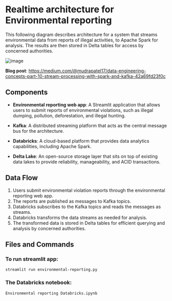# Realtime architecture for Environmental reporting

This following diagram describes architecture for a system that streams environmental data from reports of illegal activities, to Apache Spark for analysis. The results are then stored in Delta tables for access by concerned authorities.

![image](https://github.com/mudrap17/realtime-environmental-reporting/assets/76879120/0b00b45c-3636-4ccf-9960-11077d5f578b)


**Blog post**: https://medium.com/@mudrapatel17/data-engineering-concepts-part-10-stream-processing-with-spark-and-kafka-42a69fd23f0c

## Components

- **Environmental reporting web app**: A Streamlit application that allows users to submit reports of environmental violations, such as illegal dumping, pollution, deforestation, and illegal hunting.
+ **Kafka**: A distributed streaming platform that acts as the central message bus for the architecture.
- **Databricks**: A cloud-based platform that provides data analytics capabilities, including Apache Spark.
+ **Delta Lake**: An open-source storage layer that sits on top of existing data lakes to provide reliability, manageability, and ACID transactions.

## Data Flow

1. Users submit environmental violation reports through the environmental reporting web app.
2. The reports are published as messages to Kafka topics.
3. Databricks subscribes to the Kafka topics and reads the messages as streams.
4. Databricks transforms the data streams as needed for analysis.
5. The transformed data is stored in Delta tables for efficient querying and analysis by concerned authorities.

## Files and Commands

### To run streamlit app: 
``` streamlit run environmental-reporting.py  ```

### The Databricks notebook: 
``` Environmental reporting Databricks.ipynb ```
